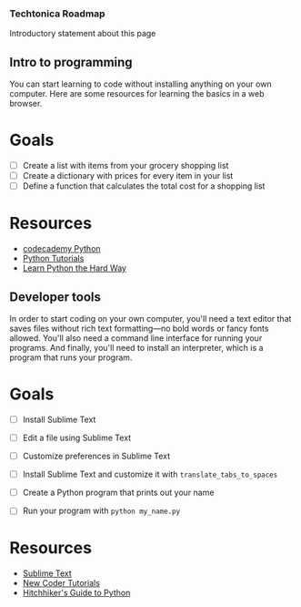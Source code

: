 ### Techtonica Roadmap

Introductory statement about this page

## Intro to programming

You can start learning to code without installing anything on your own computer. Here are some resources for learning the basics in a web browser.

# Goals

- [ ] Create a list with items from your grocery shopping list
- [ ] Create a dictionary with prices for every item in your list
- [ ] Define a function that calculates the total cost for a shopping list

# Resources

- [codecademy Python](https://www.codecademy.com/learn/python)
- [Python Tutorials](https://pythonspot.com/)
- [Learn Python the Hard Way](https://learnpythonthehardway.org/book/)

## Developer tools

In order to start coding on your own computer, you'll need a text editor that saves files without rich text formatting—no bold words or fancy fonts allowed. You'll also need a command line interface for running your programs. And finally, you'll need to install an interpreter, which is a program that runs your program.

# Goals

- [ ] Install Sublime Text
- [ ] Edit a file using Sublime Text
- [ ] Customize preferences in Sublime Text

- [ ] Install Sublime Text and customize it with `translate_tabs_to_spaces`
- [ ] Create a Python program that prints out your name
- [ ] Run your program with `python my_name.py`

# Resources

- [Sublime Text](https://www.sublimetext.com/)
- [New Coder Tutorials](http://newcoder.io/begin/setup-your-machine/)
- [Hitchhiker's Guide to Python](http://docs.python-guide.org/en/latest/)

## 